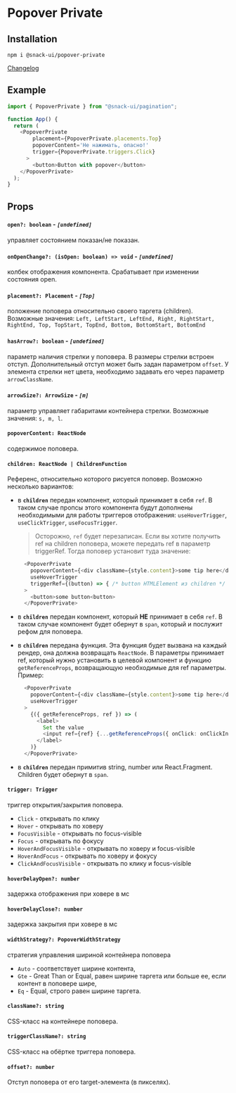 # Popover Private

## Installation
`npm i @snack-ui/popover-private`

[Changelog](./CHANGELOG.md)

## Example

```typescript jsx
import { PopoverPrivate } from "@snack-ui/pagination";

function App() {
  return (
    <PopoverPrivate
        placement={PopoverPrivate.placements.Top}
        popoverContent='Не нажимать, опасно!'
        trigger={PopoverPrivate.triggers.Click}
      >
        <button>Button with popover</button>
    </PopoverPrivate>
  );
}
```

## Props

#### **`open?: boolean`** - *`[undefined]`*
  управляет состоянием показан/не показан.

#### **`onOpenChange?: (isOpen: boolean) => void`** - *`[undefined]`*
  колбек отображения компонента. Срабатывает при изменении состояния open.

#### **`placement?: Placement`** - *`[Top]`*
  положение поповера относительно своего таргета (children).
  Возможные значения: `Left, LeftStart, LeftEnd, Right, RightStart, RightEnd, Top, TopStart, TopEnd, Bottom, BottomStart, BottomEnd`

#### **`hasArrow?: boolean`** - *`[undefined]`*
  параметр наличия стрелки у поповера. В размеры стрелки встроен отступ. Дополнительный отступ может быть задан параметром `offset`. У элемента стрелки нет цвета, необходимо задавать его через параметр `arrowClassName`.

#### **`arrowSize?: ArrowSize`** - *`[m]`*
  параметр управляет габаритами контейнера стрелки. Возможные значения: `s, m, l`.

#### **`popoverContent: ReactNode`**
  содержимое поповера.

#### **`children: ReactNode | ChildrenFunction`**
  Референс, относительно которого рисуется поповер. Возможно несколько вариантов:
 - в **`children`** передан компонент, который принимает в себя `ref`. В таком случае пропсы этого компонента будут дополнены необходимыми для работы триггеров отображения: `useHoverTrigger`, `useClickTrigger`, `useFocusTrigger`. 
    
    > Осторожно, `ref` будет перезаписан. Если вы хотите получить ref на children поповера, можете передать ref в параметр triggerRef. Тогда поповер установит туда значение:
    ```typescript jsx
      <PopoverPrivate
        popoverContent={<div className={style.content}>some tip here</div>}
        useHoverTrigger
        triggerRef={(button) => { /* button HTMLElement из children */ }}
      >
        <button>some button<button>
      </PopoverPrivate>
    ```

  - в **`children`** передан компонент, который **НЕ** принимает в себя `ref`. В таком случае компонент будет обернут в `span`, который и послужит рефом для поповера.

  - в **`children`** передана функция. Эта функция будет вызвана на каждый рендер, она должна возвращать `ReactNode`. В параметры принимает ref, который нужно установить в целевой компонент и функцию `getReferenceProps`, возвращающую необходимые для ref параметры.
  Пример:
    ```typescript jsx
      <PopoverPrivate
        popoverContent={<div className={style.content}>some tip here</div>}
        useHoverTrigger
      >
        {({ getReferenceProps, ref }) => (
          <label>
            Set the value
            <input ref={ref} {...getReferenceProps({ onClick: onClickInputHandler })} />
          </label>
        )}
      </PopoverPrivate>
    ```

  - в **`children`** передан примитив string, number или React.Fragment. Children будет обернут в `span`.

#### **`trigger: Trigger`**
  триггер открытия/закрытия поповера.
  - `Click` - открывать по клику
  - `Hover` - открывать по ховеру
  - `FocusVisible` - открывать по focus-visible
  - `Focus` - открывать по фокусу
  - `HoverAndFocusVisible` - открывать по ховеру и focus-visible
  - `HoverAndFocus` - открывать по ховеру и фокусу
  - `ClickAndFocusVisible` - открывать по клику и focus-visible

#### **`hoverDelayOpen?: number`**
  задержка отображения при ховере в мс

#### **`hoverDelayClose?: number`**
  задержка закрытия при ховере в мс

#### **`widthStrategy?: PopoverWidthStrategy`**
  стратегия управления шириной контейнера поповера
  - `Auto` - соответствует ширине контента,
  - `Gte` - Great Than or Equal, равен ширине таргета или больше ее, если контент в поповере шире,
  - `Eq` - Equal, строго равен ширине таргета.

#### **`className?: string`**
  CSS-класс на контейнере поповера.

#### **`triggerClassName?: string`**
  CSS-класс на обёртке триггера поповера.

#### **`offset?: number`**
  Отступ поповера от его target-элемента (в пикселях).
